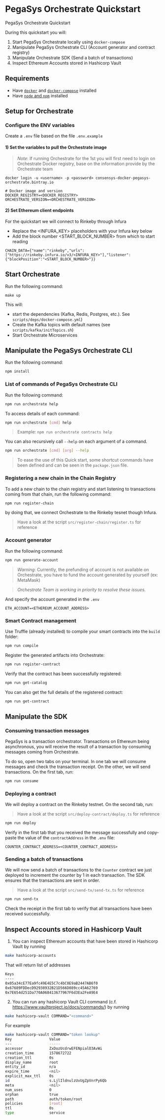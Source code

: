 # PegaSys Orchestrate Quickstart

PegaSys Orchestrate Quickstart

During this quickstart you will:

1. Start PegaSys Orchestrate locally using `docker-compose`
2. Manipulate PegaSys Orchestrate CLI (Account generator and contract registry)
3. Manipulate Orchestrate SDK (Send a batch of transactions)
4. Inspect Ethereum Accounts stored in Hashicorp Vault

## Requirements

- Have [`docker`](https://www.docker.com/) and [`docker-compose`](https://docs.docker.com/compose/install/) installed
- Have [`node` and `npm`](https://nodejs.org/en/) installed

## Setup for Orchestrate

### Configure the ENV variables

Create a `.env` file based on the file `.env.example`

#### 1) Set the variables to pull the Orchestrate image

> _Note_: If running Orchestrate for the 1st you will first need to login on Orchestrate Docker registry, base on the information provide by the Orchestrate team

```
docker login -u <username> -p <password> consensys-docker-pegasys-orchestrate.bintray.io
```

```.env
# Docker image and version
DOCKER_REGISTRY=<DOCKER_REGISTRY>
ORCHESTRATE_VERSION=<ORCHESTRATE_VERSION>
```

#### 2) Set Ethereum client endpoints

For the quickstart we will connect to Rinkeby through Infura

- Replace the <INFURA_KEY> placeholders with your Infura key below
- Add the block number <START_BLOCK_NUMBER> from which to start reading

```.env
CHAIN_DATA={"name":"rinkeby","urls":["https://rinkeby.infura.io/v3/<INFURA_KEY>"],"listener":{"blockPosition":"<START_BLOCK_NUMBER>"}}
```

## Start Orchestrate

Run the following command:

```
make up
```

This will:

- start the dependencies (Kafka, Redis, Postgres, etc.). See `scripts/deps/docker-compose.yml`)
- Create the Kafka topics with default names (see `scripts/kafka/initTopics.sh`)
- Start Orchestrate Microservices

## Manipulate the PegaSys Orchestrate CLI

Run the following command:

```bash
npm install
```

### List of commands of PegaSys Orchestrate CLI

Run the following command:

```bash
npm run orchestrate help
```

To access details of each command:

```bash
npm run orchestrate [cmd] help
```

> Example: `npm run orchestrate contracts help`

You can also recursively call `--help` on each argument of a command.

```bash
npm run orchestrate [cmd] [arg] --help
```

> To ease the use of this Quick start, some shortcut commands have been defined and can be seen in the `package.json` file.

### Registering a new chain in the Chain Registry

To add a new chain to the chain registry and start listening to transactions coming from that chain, run the following command:

```bash
npm run register-chain
```

by doing that, we connect Orchestrate to the Rinkeby tesnet though Infura.

> Have a look at the script `src/register-chain/register.ts` for reference

### Account generator

Run the following command:

```bash
npm run generate-account
```

> _Warning_: Currently, the prefunding of account is not available on Orchestrate, you have to fund the account generated by yourself (ex: MetaMask)

> _Orchestrate Team is working in priority to resolve these issues._

And specify the account generated in the `.env`

```.env
ETH_ACCOUNT=<ETHEREUM_ACCOUNT_ADDRESS>
```

### Smart Contract management

Use Truffle (already installed) to compile your smart contracts into the `build` folder:

```bash
npm run compile
```

Register the generated artifacts into Orchestrate:

```bash
npm run register-contract
```

Verify that the contract has been successfully registered:

```bash
npm run get-catalog
```

You can also get the full details of the registered contract:

```bash
npm run get-contract
```

## Manipulate the SDK

### Consuming transaction messages

PegaSys is a transaction orchestrator. Transactions on Ethereum being asynchronous, you will receive the result of a transaction by consuming messages coming from Orchestrate.

To do so, open two tabs on your terminal. In one tab we will consume messages and check the transaction receipt. On the other, we will send transactions. On the first tab, run:

```bash
npm run consume
```

### Deploying a contract

We will deploy a contract on the Rinkeby testnet. On the second tab, run:

> Have a look at the script `src/deploy-contract/deploy.ts` for reference

```bash
npm run deploy
```

Verify in the first tab that you received the message successfully and copy-paste the value of the `contractAddress` in the `.env` file:

```.env
COUNTER_CONTRACT_ADDRESS=<COUNTER_CONTRACT_ADDRESS>
```

### Sending a batch of transactions

We will now send a batch of transactions to the `Counter` contract we just deployed to increment the counter by 1 in each transaction. The SDK ensures that the transactions are sent in order.

> Have a look at the script `src/send-tx/send-tx.ts` for reference

```bash
npm run send-tx
```

Check the receipt in the first tab to verify that all transactions have been received successfully.

## Inspect Accounts stored in Hashicorp Vault

1. You can inspect Ethereum accounts that have been stored in Hashicorp Vault by running

```bash
make hashicorp-accounts
```

That will return list of addresses

```bash
Keys
----
0x05a34cE77Ea9fc49E4E5C7c4bC0E9aB2447AB6f0
0x67689FDDecD92938932B21D566D089cc45A62769
0x7E654d251Da770A068413677967F6d3Ea2FeA9E4
```

2. You can run any hashicorp Vault CLI command (c.f. https://www.vaultproject.io/docs/commands/) by running

```bash
make hashicorp-vault COMMAND="<command>"
```

For example

```bash
make hashicorp-vault COMMAND="token lookup"
Key                 Value
---                 -----
accessor            ZxDozUcdrwEFENpialO3AvWi
creation_time       1578672722
creation_ttl        0s
display_name        root
entity_id           n/a
expire_time         <nil>
explicit_max_ttl    0s
id                  s.LjlIldnulzUvUgZpVnrPy6Qb
meta                <nil>
num_uses            0
orphan              true
path                auth/token/root
policies            [root]
ttl                 0s
type                service
```
